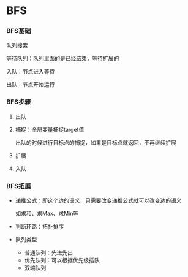 # BFS



### BFS基础

队列搜索

等待队列：队列里面的是已经结束，等待扩展的

入队：节点进入等待

出队：节点开始运行



### BFS步骤

1. 出队

2. 捕捉：全局变量捕捉target值

   出队的时候进行目标点的捕捉，如果是目标点就返回，不再继续扩展

3. 扩展

4. 入队



### BFS拓展

- 递推公式：即这个边的语义，只需要改变递推公式就可以改变边的语义

  如求和、求Max、求Min等

- 判断环路：拓扑排序

- 队列类型

  - 普通队列：先进先出
  - 优先队列：可以根据优先级插队
  - 双端队列



